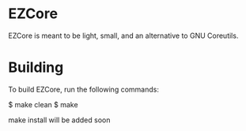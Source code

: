 # EZCore
EZCore is meant to be light, small, and an alternative to GNU Coreutils.


# Building


To build EZCore, run the following commands:

$ make clean
$ make

make install will be added soon
